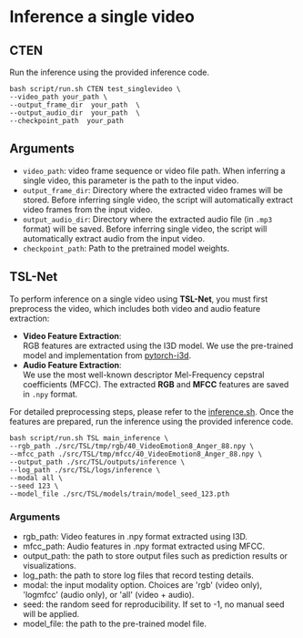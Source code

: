 # Inference a single video

## CTEN
Run the inference using the provided inference code.
```
bash script/run.sh CTEN test_singlevideo \
--video_path your_path \
--output_frame_dir  your_path  \
--output_audio_dir  your_path  \
--checkpoint_path  your_path
```

## Arguments
- `video_path`: video frame sequence or video file path. When inferring a single video, this parameter is the path to the input video.
- `output_frame_dir`: Directory where the extracted video frames will be stored. Before inferring single video, the script will automatically extract video frames from the input video.
- `output_audio_dir`: Directory where the extracted audio file (in `.mp3` format) will be saved. Before inferring single video, the script will automatically extract audio from the input video.
- `checkpoint_path`: Path to the pretrained model weights.

## TSL-Net
To perform inference on a single video using **TSL-Net**, you must first preprocess the video, which includes both video and audio feature extraction:
- **Video Feature Extraction**:  
  RGB features are extracted using the I3D model. We use the pre-trained model and implementation from [pytorch-i3d](https://github.com/piergiaj/pytorch-i3d).
- **Audio Feature Extraction**:  
  We use the most well-known descriptor Mel-Frequency cepstral coefficients (MFCC).
The extracted **RGB** and **MFCC** features are saved in `.npy` format.

For detailed preprocessing steps, please refer to the [inference.sh](../../src/TSL/inference.sh).
Once the features are prepared, run the inference using the provided inference code.

```
bash script/run.sh TSL main_inference \
--rgb_path ./src/TSL/tmp/rgb/40_VideoEmotion8_Anger_88.npy \
--mfcc_path ./src/TSL/tmp/mfcc/40_VideoEmotion8_Anger_88.npy \
--output_path ./src/TSL/outputs/inference \
--log_path ./src/TSL/logs/inference \
--modal all \
--seed 123 \
--model_file ./src/TSL/models/train/model_seed_123.pth
```

### Arguments
- rgb_path: Video features in .npy format extracted using I3D.
- mfcc_path: Audio features in .npy format extracted using MFCC.
- output_path: the path to store output files such as prediction results or visualizations.
- log_path: the path to store log files that record testing details.
- modal: the input modality option. Choices are 'rgb' (video only), 'logmfcc' (audio only), or 'all' (video + audio).
- seed: the random seed for reproducibility. If set to -1, no manual seed will be applied.
- model_file: the path to the pre-trained model file.



